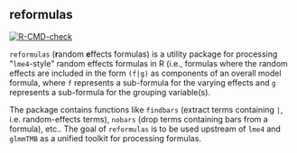 ## reformulas

<!-- badges: start -->
  [![R-CMD-check](https://github.com/bbolker/reformulas/actions/workflows/R-CMD-check.yaml/badge.svg)](https://github.com/bbolker/reformulas/actions/workflows/R-CMD-check.yaml)
  <!-- badges: end -->

`reformulas` (**r**andom **e**ffects formulas) is a utility package for processing "`lme4`-style" random effects formulas in R (i.e., formulas where the random effects are included in the form `(f|g)` as components of an overall model formula, where `f` represents a sub-formula for the varying effects and `g` represents a sub-formula for the grouping variable(s).

The package contains functions like `findbars` (extract terms containing `|`, i.e. random-effects terms), `nobars` (drop terms containing bars from a formula), etc.. The goal of `reformulas` is to be used upstream of `lme4` and `glmmTMB` as a unified toolkit for processing formulas.

